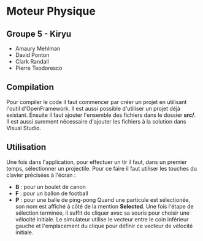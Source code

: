 # Moteur Physique

## Groupe 5 - Kiryu
* Amaury Mehlman
* David Ponton
* Clark Randall
* Pierre Teodoresco

## Compilation

Pour compiler le code il faut commencer par créer un projet en utilisant l'outil d'OpenFramework. Il est aussi possible d'utiliser un projet déjà existant.
Ensuite il faut ajouter l'ensemble des fichiers dans le dossier **src/**.
Il est aussi surement nécessaire d'ajouter les fichiers à la solution dans Visual Studio.

## Utilisation

Une fois dans l'application, pour effectuer un tir il faut, dans un premier temps, sélectionner un projectile.
Pour ce faire il faut utiliser les touches du clavier précisées à l'écran :
* **B** : pour un boulet de canon
* **F** : pour un ballon de football
* **P** : pour une balle de ping-pong
Quand une particule est sélectionée, son nom est affiché à côté de la mention **Selected**.
Une fois l'étape de sélection terminée, il suffit de cliquer avec sa souris pour choisir une vélocité initiale.
Le simulateur utilise le vecteur entre le coin inférieur gauche et l'emplacement du clique pour définir ce vecteur de vélocité initiale.
